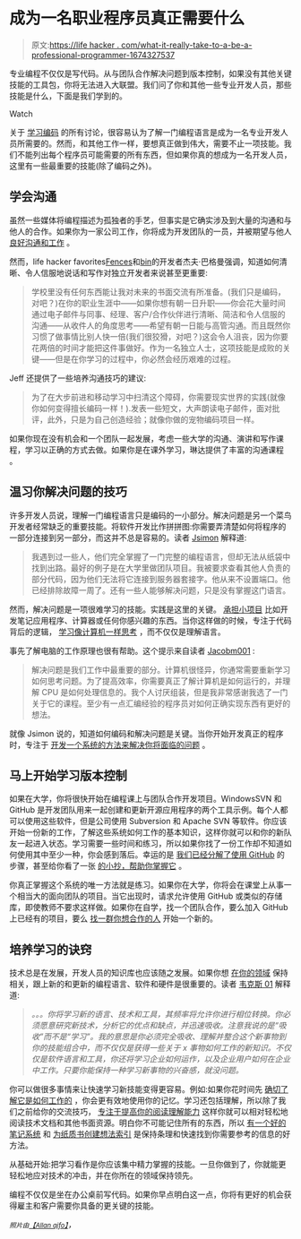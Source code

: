 # 成为一名职业程序员真正需要什么

> 原文:[https://life hacker . com/what-it-really-take-to-a-be-a-professional-programmer-1674327537](https://lifehacker.com/what-it-really-takes-to-be-a-professional-programmer-1674327537)

专业编程不仅仅是写代码。从与团队合作解决问题到版本控制，如果没有其他关键技能的工具包，你将无法进入大联盟。我们问了你和其他一些专业开发人员，那些技能是什么，下面是我们学到的。

Watch

关于 [学习编码](http://lifehacker.com/tag/learn-to-code) 的所有讨论，很容易认为了解一门编程语言是成为一名专业开发人员所需要的。然而，和其他工作一样，要想真正做到伟大，需要不止一项技能。我们不能列出每个程序员可能需要的所有东西，但如果你真的想成为一名开发人员，这里有一些最重要的技能(除了编码之外)。

## 学会沟通

虽然一些媒体将编程描述为孤独者的手艺，但事实是它确实涉及到大量的沟通和与他人的合作。如果你为一家公司工作，你将成为开发团队的一员，并被期望与他人 [良好沟通和工作](https://lifehacker.com/how-not-to-be-the-coworker-everyone-hates-1492443040) 。

然而，life hacker favorites[Fences](http://www.stardock.com/products/fences/)和[bin](http://www.oneupindustries.com/bins)的开发者杰夫·巴格曼强调，知道如何清晰、令人信服地说话和写作对独立开发者来说甚至更重要:

> 学校里没有任何东西能让我对未来的书面交流有所准备。(我们只是编码，对吧？)在你的职业生涯中——如果你想有朝一日升职——你会花大量时间通过电子邮件与同事、经理、客户/合作伙伴进行清晰、简洁和令人信服的沟通——从收件人的角度思考——希望有朝一日能与高管沟通。而且既然你习惯了做事情比别人快一倍(我们很狡猾，对吧？)这会令人沮丧，因为你要花两倍的时间才能把这件事做好。作为一名独立人士，这项技能是成败的关键——但是在你学习的过程中，你必然会经历艰难的过程。

Jeff 还提供了一些培养沟通技巧的建议:

> 为了在大步前进和移动学习中扫清这个障碍，你需要现实世界的实践(就像你如何变得擅长编码一样！).发表一些短文，大声朗读电子邮件，面对批评，此外，只是为自己创造经验；就像你做的宠物编码项目一样。

如果你现在没有机会和一个团队一起发展，考虑一些大学的沟通、演讲和写作课程，学习以正确的方式去做。如果你是在课外学习，琳达提供了丰富的沟通课程 。

## 温习你解决问题的技巧

许多开发人员说，理解一门编程语言只是编码的一小部分。解决问题是另一个菜鸟开发者经常缺乏的重要技能。将软件开发比作拼拼图:你需要弄清楚如何将程序的一部分连接到另一部分，而这并不总是容易的。读者 [Jsimon](http://jsimon.kinja.com/) 解释道:

> 我遇到过一些人，他们完全掌握了一门完整的编程语言，但却无法从纸袋中找到出路。最好的例子是在大学里做团队项目。我被要求查看其他人负责的部分代码，因为他们无法将它连接到服务器套接字。他从来不设置端口。他已经排除故障一周了。还有一些人能够解决问题，只是没有掌握这门语言。

然而，解决问题是一项很难学习的技能。实践是这里的关键。 [承担小项目](https://lifehacker.com/how-to-take-your-first-coding-project-from-start-to-fin-5836753) 比如开发笔记应用程序、计算器或任何你感兴趣的东西。当你这样做的时候，专注于代码背后的逻辑， [学习像计算机一样思考](http://lifehacker.com/dont-just-learn-to-code-learn-how-to-think-from-comput-1598683903) ，而不仅仅是理解语言。

事先了解电脑的工作原理也很有帮助。这个提示来自读者 [Jacobm001](http://jm001.kinja.com/) :

> 解决问题是我们工作中最重要的部分。计算机很怪异，你通常需要重新学习如何思考问题。为了提高效率，你需要真正了解计算机是如何运行的，并理解 CPU 是如何处理信息的。我个人讨厌组装，但是我非常感谢我选了一门关于它的课程。至少有一点汇编经验的程序员对如何正确实现东西有更好的想法。

就像 Jsimon 说的，知道如何编码和解决问题是关键。当你开始开发真正的程序时，专注于 [开发一个系统的方法来解决你将面临的问题](https://lifehacker.com/a-systematic-approach-to-solving-just-about-any-problem-5795228) 。

## 马上开始学习版本控制

如果在大学，你将很快开始在编程课上与团队合作开发项目。WindowsSVN 和 GitHub 是开发团队用来一起创建和更新开源应用程序的两个工具示例。每个人都可以使用这些软件，但是公司使用 Subversion 和 Apache SVN 等软件。你应该开始一份新的工作，了解这些系统如何工作的基本知识，这样你就可以和你的新队友一起进入状态。学习需要一些时间和练习，所以如果你找了一份工作却不知道如何使用其中至少一种，你会感到落后。幸运的是 [我们已经分解了使用 GitHub](https://lifehacker.com/how-the-heck-do-i-use-github-5983680) 的步骤，甚至给你看了一张 [的小抄，帮助你掌握它](http://lifehacker.com/master-github-shortcuts-and-commands-with-this-cheat-sh-1572300741) 。

你真正掌握这个系统的唯一方法就是练习。如果你在大学，你将会在课堂上从事一个相当大的面向团队的项目。当它出现时，请求允许使用 GitHub 或类似的存储库，即使教师不要求这样做。如果你在自学，找一个团队合作，要么加入 GitHub 上已经有的项目，要么 [找一群你想合作的人](https://lifehacker.com/use-meetup-to-start-a-networking-group-even-if-youre-u-1602301263) 开始一个新的。

## **培养学习的诀窍**

技术总是在发展，开发人员的知识库也应该随之发展。如果你想 [在你的领域](https://lifehacker.com/hold-on-to-your-inner-student-to-stay-relevant-in-your-1627907796) 保持相关，跟上新的和更新的编程语言、软件和硬件是很重要的。读者 [韦克斯 01](http://wakers01.kinja.com/) 解释道:

> *。。。你将学习新的语言、技术和工具，其频率将允许你进行相位转换。你必须愿意研究新技术，分析它的优点和缺点，并迅速吸收。注意我说的是“吸收”而不是“学习”。我的意思是你必须完全吸收、理解并整合这个新事物到你的技能组合中，而不仅仅是获得一些关于 x 事物如何工作的新知识。不仅仅是软件语言和工具，你还将学习企业如何运作，以及企业用户如何在企业中工作。只要你能保持一种学习新事物的兴奋感，就没问题。*

你可以做很多事情来让快速学习新技能变得更容易。例如:如果你花时间先 [确切了解它是如何工作的](https://lifehacker.com/how-your-memory-works-and-three-ways-to-improve-it-1370487727) ，你会更有效地使用你的记忆。学习还包括理解，所以除了我们之前给你的交流技巧， [专注于提高你的阅读理解能力](http://lifehacker.com/how-to-boost-your-reading-comprehension-by-reading-smar-5872944) 这样你就可以相对轻松地阅读技术文档和其他书面资源。明白你不可能记住所有的东西，所以 [有一个好的笔记系统](http://lifehacker.com/ive-been-using-evernote-all-wrong-heres-why-its-actual-5989980) 和 [为纸质书创建想法索引](http://lifehacker.com/get-more-out-of-the-books-you-read-with-an-idea-index-1650296391) 是保持条理和快速找到你需要参考的信息的好方法。

从基础开始:把学习看作是你应该集中精力掌握的技能。一旦你做到了，你就能更轻松地应对技术的冲击，并在你所在的领域保持领先。

编程不仅仅是坐在办公桌前写代码。如果你早点明白这一点，你将有更好的机会获得雇主和客户需要你具备的更关键的技能。

*<small>照片由</small>*[<small>*【Allan ajfo】*</small>](https://www.flickr.com/photos/125992663@N02/14599057004)*，*